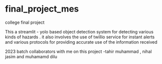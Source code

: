 # final_project_mes
college final project 

This a streamlit - yolo based object detection system for detecting various kinds of hazards . it also involves the use of twillio service for instant alerts and various protocols for providing 
accurate use of the information received 

2023 batch 
collaborators with me on this project 
-tahir muhammad , nihal jasim and muhamamd dilu
